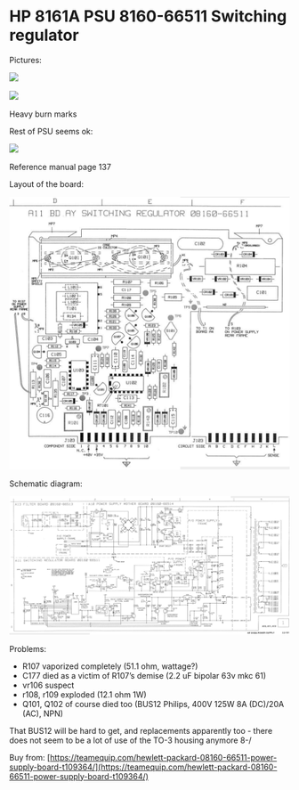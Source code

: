 # HP 8161A PSU 8160-66511 Switching regulator

Pictures:

![](psu-61101-1.JPG)

![](psu-61101-2.JPG)

Heavy burn marks

Rest of PSU seems ok:

![](psu-1.JPG)

Reference manual page 137

Layout of the board:

![](psu-a11.png)

Schematic diagram:

![](psuschema1.png)

Problems:

- R107 vaporized completely (51.1 ohm, wattage?)
- C177 died as a victim of R107’s demise (2.2 uF bipolar 63v mkc 61)
- vr106 suspect
- r108, r109 exploded (12.1 ohm 1W)
- Q101, Q102 of course died too (BUS12 Philips, 400V 125W 8A (DC)/20A (AC), NPN)

That BUS12 will be hard to get, and replacements apparently too - there does not seem to be a lot of use of the TO-3 housing anymore 8-/

Buy from: [https://teamequip.com/hewlett-packard-08160-66511-power-supply-board-t109364/](https://teamequip.com/hewlett-packard-08160-66511-power-supply-board-t109364/)

